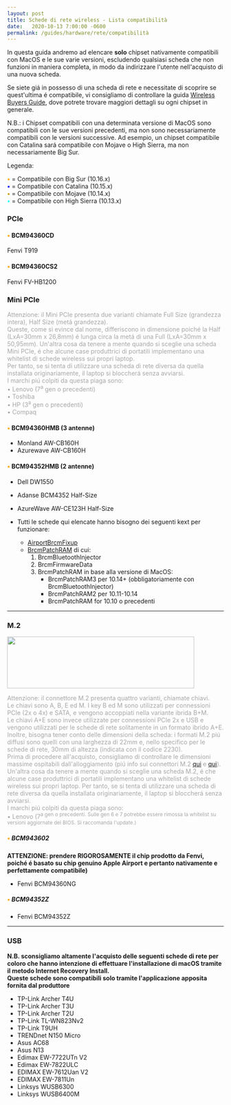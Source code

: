 ```yaml
---
layout: post
title: Schede di rete wireless - Lista compatibilità
date:   2020-10-13 7:00:00 -0600
permalink: /guides/hardware/rete/compatibilità
---
```


In questa guida andremo ad elencare **solo** chipset nativamente compatibili con MacOS e le sue varie versioni, escludendo qualsiasi scheda che non funzioni in maniera completa, in modo da indirizzare l'utente nell'acquisto di una nuova scheda.  

Se siete giá in possesso di una scheda di rete e necessitate di scoprire se quest'ultima é compatibile, vi consigliamo di controllare la guida [Wireless Buyers Guide](https://dortania.github.io/Wireless-Buyers-Guide/), dove potrete trovare maggiori dettagli su ogni chipset in generale.

N.B.: i Chipset compatibili con una determinata versione di MacOS sono compatibili con le sue versioni precedenti, ma non sono necessariamente compatibili con le versioni successive. Ad esempio, un chipset compatibile con Catalina sará compatibile con Mojave o High Sierra, ma non necessariamente Big Sur.  
  
Legenda:

<span style="color:orange"><strong>•</strong></span> = Compatibile con Big Sur (10.16.x)  
<span style="color:blue"><strong>•</strong></span> = Compatibile con Catalina (10.15.x)  
<span style="color: #CC9900"><strong>•</strong></span> = Compatibile con Mojave (10.14.x)  
<span style="color: #00FFFF"><strong>•</strong></span> = Compatibile con High Sierra (10.13.x)

### PCIe

#### <span style="color:orange"><strong>•</strong></span> BCM94360CD

Fenvi T919

#### <span style="color:orange"><strong>•</strong></span> BCM94360CS2

Fenvi FV-HB1200

### Mini PCIe


 <span style="color: #a6a6a6">Attenzione: il Mini PCIe presenta due varianti chiamate Full Size (grandezza intera), Half Size (metá grandezza).<br>Queste, come si evince dal nome, differiscono in dimensione poiché la Half (LxA=30mm x 26,8mm) é lunga circa la metá di una Full (LxA=30mm x 50,95mm). Un'altra cosa da tenere a mente quando si sceglie una scheda Mini PCIe, é che alcune case produttrici di portatili implementano una whitelist di schede wireless sui propri laptop.<br>Per tanto, se si tenta di utilizzare una scheda di rete diversa da quella installata originariamente, il laptop si bloccherá senza avviarsi.<br>
I marchi piú colpiti da questa piaga sono:<br>
• Lenovo (7<sup>a</sup> gen o precedenti)<br>
• Toshiba<br>
• HP (3<sup>a</sup> gen o precedenti)<br>
• Compaq



#### <span style="color:orange"><strong>•</strong></span> BCM94360HMB (3 antenne)

- Monland AW-CB160H
- Azurewave AW-CB160H

#### <span style="color:orange"><strong>•</strong></span> BCM94352HMB (2 antenne)

- Dell DW1550
- Adanse BCM4352 Half-Size
- AzureWave AW-CE123H Half-Size
- Tutti le schede qui elencate hanno bisogno dei seguenti kext per funzionare:

  * [AirportBrcmFixup](https://github.com/acidanthera/AirportBrcmFixup/releases/latest)
  * [BrcmPatchRAM](https://github.com/acidanthera/BrcmPatchRAM/releases/latest) di cui: 
      1. BrcmBluetoothInjector
      2. BrcmFirmwareData
      3. BrcmPatchRAM in base alla versione di MacOS: 
          * BrcmPatchRAM3 per 10.14+ (obbligatoriamente con BrcmBluetoothInjector)
          * BrcmPatchRAM2 per 10.11-10.14
          * BrcmPatchRAM for 10.10 o precedenti

---

### M.2

<img src="https://i.imgur.com/jBP1D3t.jpg" width="435" height="120"/></figure>

<span style="color: #a6a6a6">Attenzione: il connettore M.2 presenta quattro varianti, chiamate chiavi.<br>
Le chiavi sono A, B, E ed M. I key B ed M sono utilizzati per connessioni PCIe (2x o 4x) e SATA, e vengono accoppiati nella variante ibrida B+M.<br>
Le chiavi A+E sono invece utilizzate per connessioni PCIe 2x e USB e vengono utilizzati per le schede di rete solitamente in un formato ibrido A+E.<br>
Inoltre, bisogna tener conto delle dimensioni della scheda: i formati M.2 piú diffusi sono quelli con una larghezza di 22mm e, nello specifico per le schede di rete, 30mm di altezza (indicata con il codice 2230).<br>
Prima di procedere all'acquisto, consigliamo di controllare le dimensioni massime ospitabili dall'alloggiamento (piú info sui connettori M.2 </span><span style="color: #a6a6a6">[qui](https://www.delock.de/infothek/M.2/M.2_e.html) e [qui](https://arstechnica.com/gadgets/2015/02/understanding-m-2-the-interface-that-will-speed-up-your-next-ssd/)).<br>
Un'altra cosa da tenere a mente quando si sceglie una scheda M.2, é che alcune case produttrici di portatili implementano una whitelist di schede wireless sui propri laptop. Per tanto, se si tenta di utilizzare una scheda di rete diversa da quella installata originariamente, il laptop si bloccherá senza avviarsi.<br>
I marchi piú colpiti da questa piaga sono:<br>
• Lenovo (7<sup>a gen o precedenti. Sulle gen 6 e 7 potrebbe essere rimossa la whitelist su versioni aggiornate del BIOS. Si raccomanda l'update.)

##### <span style="color:orange"><strong>•</strong></span> BCM943602

**ATTENZIONE: prendere RIGOROSAMENTE il chip prodotto da Fenvi, poiché é basato su chip genuino Apple Airport e pertanto nativamente e perfettamente compatibile)**

- Fenvi BCM94360NG

##### <span style="color:orange"><strong>•</strong></span> BCM94352Z

- Fenvi BCM94352Z

---

### USB

**N.B. sconsigliamo altamente l'acquisto delle seguenti schede di rete per coloro che hanno intenzione di effettuare l'installazione di macOS tramite il metodo Internet Recovery Install.<br> Queste schede sono compatibili solo tramite l'applicazione apposita fornita dal produttore**

- TP-Link Archer T4U
- TP-Link Archer T3U
- TP-Link Archer T2U
- TP-Link TL-WN823Nv2
- TP-Link T9UH
- TRENDnet N150 Micro
- Asus AC68
- Asus N13
- Edimax EW-7722UTn V2
- Edimax EW-7822ULC
- EDIMAX EW-7612Uan V2
- EDIMAX EW-7811Un
- Linksys WUSB6300
- Linksys WUSB6400M
